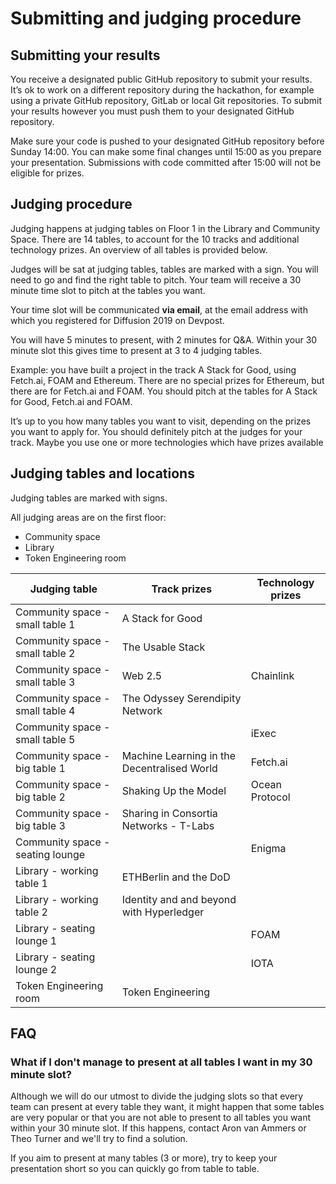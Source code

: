 # Submitting and judging procedure

## Submitting your results
You receive a designated public GitHub repository to submit your results. It’s ok to work on a different repository during the hackathon, for example using a private GitHub repository, GitLab or local Git repositories. To submit your results however you must push them to your designated GitHub repository.

Make sure your code is pushed to your designated GitHub repository before Sunday 14:00. You can make some final changes until 15:00 as you prepare your presentation. Submissions with code committed after 15:00 will not be eligible for prizes.

## Judging procedure

Judging happens at judging tables on Floor 1 in the Library and Community Space. There are 14 tables, to account for the 10 tracks and additional technology prizes. An overview of all tables is provided below.

Judges will be sat at judging tables, tables are marked with a sign. You will need to go and find the right table to pitch.  Your team will receive a 30 minute time slot to pitch at the tables you want.

Your time slot will be communicated **via email**, at the email address with which you registered for Diffusion 2019 on Devpost.

You will have 5 minutes to present, with 2 minutes for Q&A. Within your 30 minute slot this gives time to present at 3 to 4 judging tables.

Example: you have built a project in the track A Stack for Good, using Fetch.ai, FOAM and Ethereum. There are no special prizes for Ethereum, but there are for Fetch.ai and FOAM. You should pitch at the tables for A Stack for Good, Fetch.ai and FOAM.

It’s up to you how many tables you want to visit, depending on the prizes you want to apply for. You should definitely pitch at the judges for your track. Maybe you use one or more technologies which have prizes available

## Judging tables and locations
Judging tables are marked with signs.

All judging areas are on the first floor:
- Community space
- Library
- Token Engineering room

**Judging table**|**Track prizes**|**Technology prizes**
-----|-----|-----
Community space - small table 1|A Stack for Good
Community space - small table 2|The Usable Stack
Community space - small table 3|Web 2.5|Chainlink
Community space - small table 4|The Odyssey Serendipity Network
Community space - small table 5||iExec
Community space - big table 1|Machine Learning in the Decentralised World|Fetch.ai
Community space - big table 2|Shaking Up the Model|Ocean Protocol
Community space - big table 3|Sharing in Consortia Networks - T-Labs
Community space - seating lounge||Enigma
Library - working table 1|ETHBerlin and the DoD
Library - working table 2|Identity and and beyond with Hyperledger
Library - seating lounge 1||FOAM
Library - seating lounge 2||IOTA
Token Engineering room|Token Engineering

## FAQ

### What if I don't manage to present at all tables I want in my 30 minute slot?

Although we will do our utmost to divide the judging slots so that every team can present at every table they want, it might happen that some tables are very popular or that you are not able to present to all tables you want within your 30 minute slot. If this happens, contact Aron van Ammers or Theo Turner and we'll try to find a solution.

If you aim to present at many tables (3 or more), try to keep your presentation short so you can quickly go from table to table.
